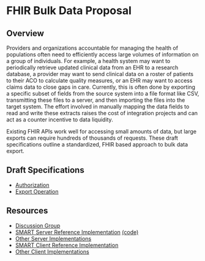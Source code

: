 # FHIR Bulk Data Proposal

## Overview

Providers and organizations accountable for managing the health of populations often need to efficiently access large volumes of information on a group of individuals. For example, a health system may want to periodically retrieve updated clinical data from an EHR to a research database, a provider may want to send clinical data on a roster of patients to their ACO to calculate quality measures, or an EHR may want to access claims data to close gaps in care. Currently, this is often done by exporting a specific subset of fields from the source system into a file format like CSV, transmitting these files to a server, and then importing the files into the target system. The effort involved in manually mapping the data fields to read and write these extracts raises the cost of integration projects and can act as a counter incentive to data liquidity.

Existing FHIR APIs work well for accessing small amounts of data, but large exports can require hundreds of thousands of requests. These draft specifications outline a standardized, FHIR based approach to bulk data export.

## Draft Specifications
 - [Authorization](./authorization.md)
 - [Export Operation](./export.md)

## Resources
 - [Discussion Group](https://chat.fhir.org/#narrow/stream/bulk.20data)
 - [SMART Server Reference Implementation](https://bulk-data.smarthealthit.org) [(code)](https://github.com/smart-on-fhir/bulk-data-server)
 - [Other Server Implementations](https://github.com/smart-on-fhir/fhir-bulk-data-docs/blob/master/export.md#server-implementations)
 - [SMART Client Reference Implementation](https://github.com/smart-on-fhir/sample-apps-stu3/tree/master/fhir-downloader)
 - [Other Client Implementations](https://github.com/smart-on-fhir/fhir-bulk-data-docs/blob/master/export.md#client-implementations)
